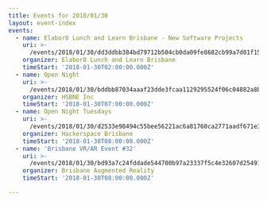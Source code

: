 ```yaml
---
title: Events for 2018/01/30
layout: event-index
events:
  - name: Elabor8 Lunch and Learn Brisbane - New Software Projects
    uri: >-
      /events/2018/01/30/dd3ddbb384bd79712b504cb0da09fe8682cb99a7d01f15b3d2e516a8601eda73
    organizer: Elabor8 Lunch and Learn Brisbane
    timeStart: '2018-01-30T02:00:00.000Z'
  - name: Open Night
    uri: >-
      /events/2018/01/30/bddbb87034aaaf23dde3fcaa1129295524f06c04882a8b35c57f1a865c0ff274
    organizer: HSBNE Inc
    timeStart: '2018-01-30T07:00:00.000Z'
  - name: Open Night Tuesdays
    uri: >-
      /events/2018/01/30/d2533e98494c55bee56221ac6a81760ca2771aadf671e3478383f05ab062f8af
    organizer: Hackerspace Brisbane
    timeStart: '2018-01-30T08:00:00.000Z'
  - name: 'Brisbane VR/AR Event #32'
    uri: >-
      /events/2018/01/30/bd93a7c24fddade544700b97a23337f5c4e32607d25491c3b9decd35ae8f7658
    organizer: Brisbane Augmented Reality
    timeStart: '2018-01-30T08:00:00.000Z'

---
```

